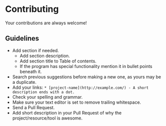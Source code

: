 # Contributing

Your contributions are always welcome!

## Guidelines

- Add section if needed.
  - Add section description.
  - Add section title to Table of contents.
  - If the program has special functionality mention it in bullet points beneath it.
- Search previous suggestions before making a new one, as yours may be a duplicate.
- Add your links: `* [project-name](http://example.com/) - A short description ends with a dot.`
- Check your spelling and grammar.
- Make sure your text editor is set to remove trailing whitespace.
- Send a Pull Request.
- Add short description in your Pull Request of why the project/resource/tool is awesome.
